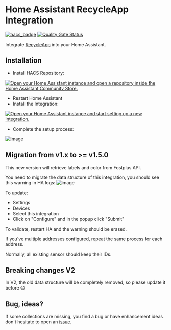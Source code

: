# Home Assistant RecycleApp Integration
[![hacs_badge](https://img.shields.io/badge/HACS-Default-41BDF5.svg)](https://github.com/hacs/integration)
[![Quality Gate Status](https://sonarcloud.io/api/project_badges/measure?project=olibos_HomeAssistant-RecycleApp&metric=alert_status)](https://sonarcloud.io/summary/new_code?id=olibos_HomeAssistant-RecycleApp)

Integrate [RecycleApp](https://recycleapp.be/) into your Home Assistant.

## Installation
* Install HACS Repository:

[![Open your Home Assistant instance and open a repository inside the Home Assistant Community Store.](https://my.home-assistant.io/badges/hacs_repository.svg)](https://my.home-assistant.io/redirect/hacs_repository/?owner=olibos&repository=HomeAssistant-RecycleApp&category=integration)
* Restart Home Assistant
* Install the Integration:

[![Open your Home Assistant instance and start setting up a new integration.](https://my.home-assistant.io/badges/config_flow_start.svg)](https://my.home-assistant.io/redirect/config_flow_start/?domain=recycle_app)
* Complete the setup process:

![image](https://user-images.githubusercontent.com/6031263/210235247-a685013c-5dc9-49c5-a8a0-372d08a215fb.png)

## Migration from v1.x to >= v1.5.0
This new version will retrieve labels and color from Fostplus API.

You need to migrate the data structure of this integration, you should see this warning in HA logs:
![image](https://user-images.githubusercontent.com/6031263/214088093-a8bd21c4-0ba1-4570-982c-5242ab1f8078.png)

To update:
- Settings
- Devices
- Select this integration
- Click on "Configure" and in the popup click "Submit"

To validate, restart HA and the warning should be erased.

If you've multiple addresses configured, repeat the same process for each address.

Normally, all existing sensor should keep their IDs.

## Breaking changes V2
In V2, the old data structure will be completely removed, so please update it before 😉

## Bug, ideas?
If some collections are missing, you find a bug or have enhancement ideas don't hesitate to open an [issue](https://github.com/olibos/HomeAssistant-RecycleApp/issues/new).
